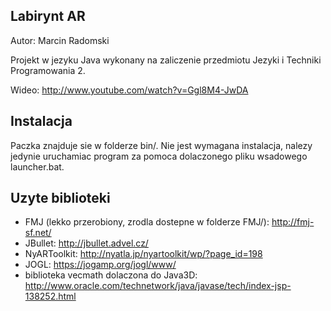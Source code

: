 
Labirynt AR
-----------

Autor: Marcin Radomski


Projekt w jezyku Java wykonany na zaliczenie przedmiotu Jezyki i Techniki Programowania 2.

Wideo: http://www.youtube.com/watch?v=Ggl8M4-JwDA


Instalacja
----------

Paczka znajduje sie w folderze bin/. Nie jest wymagana instalacja, nalezy jedynie uruchamiac program za pomoca dolaczonego pliku wsadowego launcher.bat.


Uzyte biblioteki
----------------
* FMJ (lekko przerobiony, zrodla dostepne w folderze FMJ/): http://fmj-sf.net/
* JBullet: http://jbullet.advel.cz/
* NyARToolkit: http://nyatla.jp/nyartoolkit/wp/?page_id=198
* JOGL: https://jogamp.org/jogl/www/
* biblioteka vecmath dolaczona do Java3D: http://www.oracle.com/technetwork/java/javase/tech/index-jsp-138252.html

